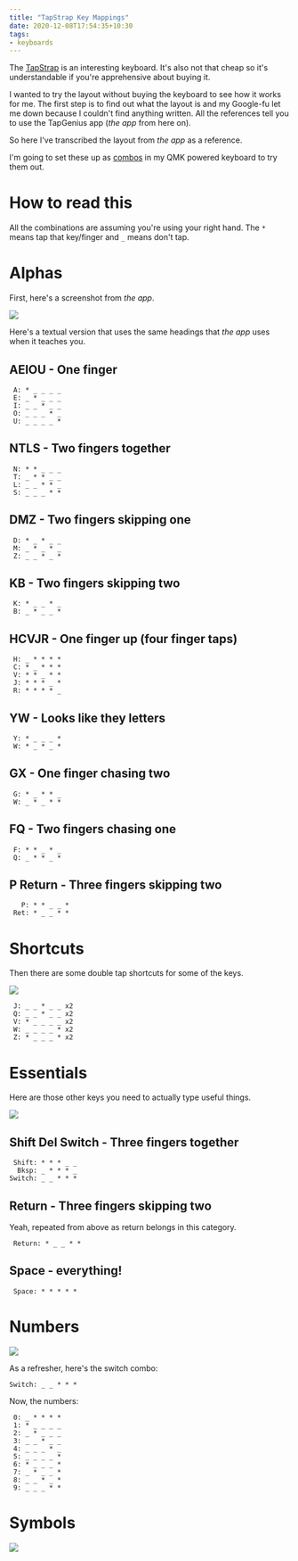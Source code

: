 ```yaml
---
title: "TapStrap Key Mappings"
date: 2020-12-08T17:54:35+10:30
tags:
- keyboards
---
```


The [TapStrap](https://www.tapwithus.com/) is an interesting keyboard. It's also
not that cheap so it's understandable if you're apprehensive about buying it.

I wanted to try the layout without buying the keyboard to see how it works for
me. The first step is to find out what the layout is and my Google-fu let me
down because I couldn't find anything written. All the references tell you to
use the TapGenius app (*the app* from here on).

So here I've transcribed the layout from *the app* as a reference.

I'm going to set these up as
[combos](https://docs.qmk.fm/#/feature_combo?id=combos) in my QMK powered
keyboard to try them out.

# How to read this
All the combinations are assuming you're using your right hand. The `*` means
tap that key/finger and `_` means don't tap.

# Alphas
First, here's a screenshot from *the app*.

![](alphas.jpg)

Here's a textual version that uses the same headings that *the app* uses when it
teaches you.

## AEIOU - One finger

```
 A: * _ _ _ _
 E: _ * _ _ _
 I: _ _ * _ _
 O: _ _ _ * _
 U: _ _ _ _ *
```

## NTLS - Two fingers together

```
 N: * * _ _ _
 T: _ * * _ _
 L: _ _ * * _
 S: _ _ _ * *
```

## DMZ - Two fingers skipping one

```
 D: * _ * _ _
 M: _ * _ * _
 Z: _ _ * _ *
```

## KB - Two fingers skipping two

```
 K: * _ _ * _
 B: _ * _ _ *
```

## HCVJR - One finger up (four finger taps)

```
 H: _ * * * *
 C: * _ * * *
 V: * * _ * *
 J: * * * _ *
 R: * * * * _
```

## YW - Looks like they letters

```
 Y: * _ _ _ *
 W: * _ * _ *
```

## GX - One finger chasing two

```
 G: * _ * * _
 W: _ * _ * *
```

## FQ - Two fingers chasing one

```
 F: * * _ * _
 Q: _ * * _ *
```

## P Return - Three fingers skipping two

```
   P: * * _ _ *
 Ret: * _ _ * *
```

# Shortcuts
Then there are some double tap shortcuts for some of the keys.

![](shortcuts.jpg)

```
 J: _ _ * _ _ x2
 Q: _ _ * _ _ x2
 V: * _ _ _ _ x2
 W: _ _ _ _ * x2
 Z: * _ _ _ * x2
```

# Essentials
Here are those other keys you need to actually type useful things.

![](other.jpg)

## Shift Del Switch - Three fingers together

```
 Shift: * * * _ _
  Bksp: _ * * * _
Switch: _ _ * * *
```

## Return - Three fingers skipping two
Yeah, repeated from above as return belongs in this category.

```
 Return: * _ _ * *
```

## Space - everything!
```
 Space: * * * * *
```

# Numbers

![](numbers.jpg)

As a refresher, here's the switch combo:
```
Switch: _ _ * * *
```

Now, the numbers:
```
 0: _ * * * *
 1: * _ _ _ _
 2: _ * _ _ _
 3: _ _ * _ _
 4: _ _ _ * _
 5: _ _ _ _ *
 6: * _ _ _ *
 7: _ * _ _ *
 8: _ _ * _ *
 9: _ _ _ * *
```

# Symbols

![](symbols.jpg)
